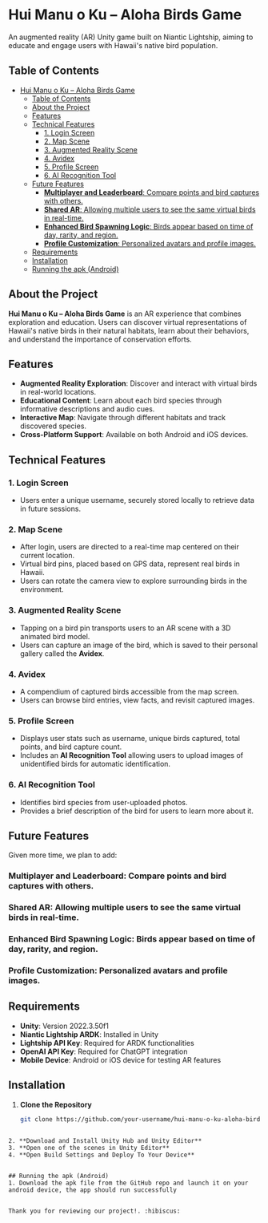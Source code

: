 # Hui Manu o Ku – Aloha Birds Game

An augmented reality (AR) Unity game built on Niantic Lightship, aiming to educate and engage users with Hawaii's native bird population.

## Table of Contents

- [Hui Manu o Ku – Aloha Birds Game](#hui-manu-o-ku--aloha-birds-game)
  - [Table of Contents](#table-of-contents)
  - [About the Project](#about-the-project)
  - [Features](#features)
  - [Technical Features](#technical-features)
    - [1. Login Screen](#1-login-screen)
    - [2. Map Scene](#2-map-scene)
    - [3. Augmented Reality Scene](#3-augmented-reality-scene)
    - [4. Avidex](#4-avidex)
    - [5. Profile Screen](#5-profile-screen)
    - [6. AI Recognition Tool](#6-ai-recognition-tool)
  - [Future Features](#future-features)
    - [**Multiplayer and Leaderboard**: Compare points and bird captures with others.](#multiplayer-and-leaderboard-compare-points-and-bird-captures-with-others)
    - [**Shared AR**: Allowing multiple users to see the same virtual birds in real-time.](#shared-ar-allowing-multiple-users-to-see-the-same-virtual-birds-in-real-time)
    - [**Enhanced Bird Spawning Logic**: Birds appear based on time of day, rarity, and region.](#enhanced-bird-spawning-logic-birds-appear-based-on-time-of-day-rarity-and-region)
    - [**Profile Customization**: Personalized avatars and profile images.](#profile-customization-personalized-avatars-and-profile-images)
  - [Requirements](#requirements)
  - [Installation](#installation)
  - [Running the apk (Android)](#running-the-apk-android)

## About the Project

**Hui Manu o Ku – Aloha Birds Game** is an AR experience that combines exploration and education. Users can discover virtual representations of Hawaii's native birds in their natural habitats, learn about their behaviors, and understand the importance of conservation efforts.

## Features

- **Augmented Reality Exploration**: Discover and interact with virtual birds in real-world locations.
- **Educational Content**: Learn about each bird species through informative descriptions and audio cues.
- **Interactive Map**: Navigate through different habitats and track discovered species.
- **Cross-Platform Support**: Available on both Android and iOS devices.

## Technical Features
### 1. Login Screen
   - Users enter a unique username, securely stored locally to retrieve data in future sessions.
### 2. Map Scene
   - After login, users are directed to a real-time map centered on their current location.
   - Virtual bird pins, placed based on GPS data, represent real birds in Hawaii.
   - Users can rotate the camera view to explore surrounding birds in the environment.
### 3. Augmented Reality Scene
   - Tapping on a bird pin transports users to an AR scene with a 3D animated bird model.
   - Users can capture an image of the bird, which is saved to their personal gallery called the **Avidex**.
### 4. Avidex
   - A compendium of captured birds accessible from the map screen.
   - Users can browse bird entries, view facts, and revisit captured images.
### 5. Profile Screen
   - Displays user stats such as username, unique birds captured, total points, and bird capture count.
   - Includes an **AI Recognition Tool** allowing users to upload images of unidentified birds for automatic identification.
### 6. AI Recognition Tool
   - Identifies bird species from user-uploaded photos.
   - Provides a brief description of the bird for users to learn more about it.

## Future Features
Given more time, we plan to add:
### **Multiplayer and Leaderboard**: Compare points and bird captures with others.
### **Shared AR**: Allowing multiple users to see the same virtual birds in real-time.
### **Enhanced Bird Spawning Logic**: Birds appear based on time of day, rarity, and region.
### **Profile Customization**: Personalized avatars and profile images.

## Requirements

- **Unity**: Version 2022.3.50f1
- **Niantic Lightship ARDK**: Installed in Unity
- **Lightship API Key**: Required for ARDK functionalities
- **OpenAI API Key**: Required for ChatGPT integration
- **Mobile Device**: Android or iOS device for testing AR features

## Installation

1. **Clone the Repository**

   ```bash
   git clone https://github.com/your-username/hui-manu-o-ku-aloha-birds-game.git
  ```  

2. **Download and Install Unity Hub and Unity Editor**
3. **Open one of the scenes in Unity Editor**
4. **Open Build Settings and Deploy To Your Device**


## Running the apk (Android)
1. Download the apk file from the GitHub repo and launch it on your android device, the app should run successfully


Thank you for reviewing our project!. :hibiscus:
